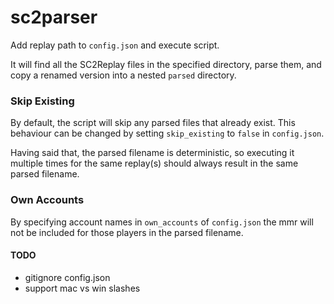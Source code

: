# sc2parser

Add replay path to `config.json` and execute script.

It will find all the SC2Replay files in the specified directory, parse them, and copy a renamed version into a nested `parsed` directory.

### Skip Existing
By default, the script will skip any parsed files that already exist. This behaviour can be changed by setting `skip_existing` to `false` in `config.json`.

Having said that, the parsed filename is deterministic, so executing it multiple times for the same replay(s) should always result in the same parsed filename.

### Own Accounts
By specifying account names in `own_accounts` of `config.json` the mmr will not be included for those players in the parsed filename.


#### TODO
- gitignore config.json
- support mac vs win slashes